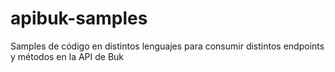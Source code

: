 # apibuk-samples
Samples de código en distintos lenguajes para consumir distintos endpoints y métodos en la API de Buk
